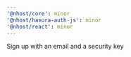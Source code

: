 ```yaml
---
'@nhost/core': minor
'@nhost/hasura-auth-js': minor
'@nhost/react': minor
---
```


Sign up with an email and a security key
